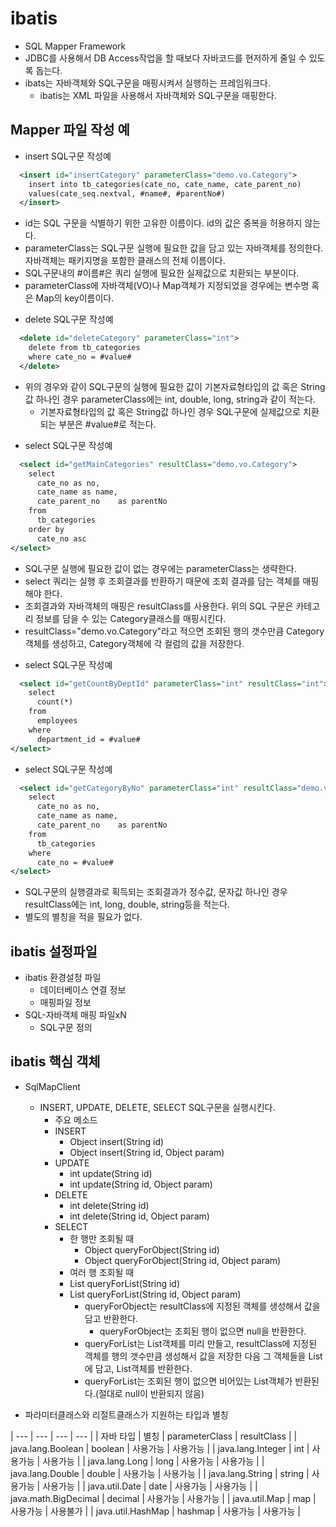 # ibatis
- SQL Mapper Framework
- JDBC를 사용해서 DB Access작업을 할 때보다 자바코드를 현저하게 줄일 수 있도록 돕는다.
- ibats는 자바객체와 SQL구문을 매핑시켜서 실행하는 프레임워크다.
  + ibatis는 XML 파일을 사용해서 자바객체와 SQL구문을 매핑한다.

## Mapper 파일 작성 예
- insert SQL구문 작성예
```xml
  <insert id="insertCategory" parameterClass="demo.vo.Category">
    insert into tb_categories(cate_no, cate_name, cate_parent_no)
    values(cate_seq.nextval, #name#, #parentNo#)
  </insert>
```
  + id는 SQL 구문을 식별하기 위한 고유한 이름이다. id의 값은 중복을 허용하지 않는다.
  + parameterClass는 SQL구문 실행에 필요한 값을 담고 있는 자바객체를 정의한다. 자바객체는 패키지명을 포함한 클래스의 전체 이름이다.
  + SQL구문내의 #이름#은 쿼리 실행에 필요한 실제값으로 치환되는 부분이다.
  + parameterClass에 자바객체(VO)나 Map객체가 지정되었을 경우에는 변수명 혹은 Map의 key이름이다.
		
- delete SQL구문 작성예
```xml
  <delete id="deleteCategory" parameterClass="int">
    delete from tb_categories
    where cate_no = #value#
  </delete>
```
  + 위의 경우와 같이 SQL구문의 실행에 필요한 값이 기본자료형타입의 값 혹은 String값 하나인 경우 parameterClass에는 int, double, long, string과 같이 적는다.
	+ 기본자료형타입의 값 혹은 String값 하나인 경우 SQL구문에 실제값으로 치환되는 부분은 #value#로 적는다.

- select SQL구문 작성예
```xml
  <select id="getMainCategories" resultClass="demo.vo.Category">
    select
      cate_no as no,
      cate_name	as name,
      cate_parent_no	as parentNo
    from
      tb_categories
    order by
      cate_no asc
</select>
```
  + SQL구문 실행에 필요한 값이 없는 경우에는 parameterClass는 생략한다.
  + select 쿼리는 실행 후 조회결과를 반환하기 때문에 조회 결과를 담는 객체를 매핑해야 한다. 
  + 조회결과와 자바객체의 매핑은 resultClass를 사용한다. 위의 SQL 구문은 카테고리 정보를 담을 수 있는 Category클래스를 매핑시킨다.
  + resultClass="demo.vo.Category"라고 적으면 조회된 행의 갯수만큼 Category객체를 생성하고, Category객체에 각 컬럼의 값을 저장한다.

- select SQL구문 작성예
```xml
  <select id="getCountByDeptId" parameterClass="int" resultClass="int">
    select 
      count(*)
    from 
      employees 
    where 
      department_id = #value# 
</select>
```
- select SQL구문 작성예
```xml
  <select id="getCategoryByNo" parameterClass="int" resultClass="demo.vo.Category">
    select
      cate_no as no,
      cate_name	as name,
      cate_parent_no	as parentNo
    from
      tb_categories
    where
      cate_no = #value#
</select>
```
  + SQL구문의 실행결과로 획득되는 조회결과가 정수값, 문자값 하나인 경우 resultClass에는 int, long, double, string등을 적는다.
  + 별도의 별칭을 적을 필요가 없다.

## ibatis 설정파일
- ibatis 환경설정 파일
  + 데이터베이스 연결 정보
  + 매핑파일 정보
- SQL-자바객체 매핑 파일xN
  + SQL구문 정의

## ibatis 핵심 객체
- SqlMapClient 
  + INSERT, UPDATE, DELETE, SELECT SQL구문을 실행시킨다.
	+ 주요 메소드
    * INSERT
      - Object insert(String id)
      - Object insert(String id, Object param)
    * UPDATE
      - int update(String id)
      - int update(String id, Object param)
    * DELETE
      - int  delete(String id)
      - int delete(String id, Object param)
    * SELECT
      - 한 행만 조회될 때
        + Object queryForObject(String id)
        + Object queryForObject(String id, Object param)
      - 여러 행 조회될 때
      + List   queryForList(String id)
      + List   queryForList(String id, Object param)
        * queryForObject는 resultClass에 지정된 객체를 생성해서 값을 담고 반환한다.
	      * queryForObject는 조회된 행이 없으면 null을 반환한다.
        * queryForList는 List객체를 미리 만들고, resultClass에 지정된 객체를 행의 갯수만큼 생성해서 값을 저장한 다음 그 객체들을 List에 담고, List객체를 반환한다.
        * queryForList는 조회된 행이 없으면 비어있는 List객체가 반환된다.(절대로 null이 반환되지 않음)			

- 파라미터클래스와 리절트클래스가 지원하는 타입과 별칭

| --- | --- | --- | --- |
| 자바 타입 | 별칭 | parameterClass | resultClass |
| java.lang.Boolean | boolean | 사용가능 | 사용가능 |
| java.lang.Integer | int | 사용가능 | 사용가능 |
| java.lang.Long | long | 사용가능 | 사용가능 |
| java.lang.Double | double | 사용가능 | 사용가능 |
| java.lang.String | string | 사용가능 | 사용가능 |
| java.util.Date | date | 사용가능 | 사용가능 |
| java.math.BigDecimal | decimal | 사용가능 | 사용가능 |
| java.util.Map | map | 사용가능 | 사용불가 |
| java.util.HashMap | hashmap | 사용가능 | 사용가능 |




	    
